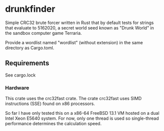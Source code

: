 # drunkfinder
Simple CRC32 brute forcer written in Rust that by default tests for strings that evaluate to 5162020, a secret world seed known as "Drunk World" in the sandbox computer game Terraria. 

Provide a wordlist named "wordlist" (without extension) in the same directory as Cargo.toml.

## Requirements
See cargo.lock

### Hardware
This crate uses the crc32fast crate. The crate crc32fast uses SIMD instructions (SSE) found on x86 processors. 

So far I have only tested this on a x86-64 FreeBSD 13.1 VM hosted on a dual Intel Xeon E5640 system. For now, only one thread is used so single-thread performance determines the calculation speed.
